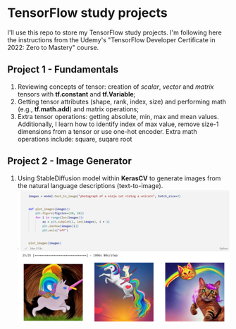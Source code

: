 # TensorFlow study projects
I'll use this repo to store my TensorFlow study projects. I'm following here the instructions from the Udemy's "TensorFlow Developer Certificate in 2022: Zero to Mastery" course.

## Project 1 - Fundamentals
1. Reviewing concepts of tensor: creation of *scalar*, *vector* and *matrix* tensors with **tf.constant** and **tf.Variable**;
2. Getting tensor attributes (shape, rank, index, size) and performing math (e.g., **tf.math.add**) and matrix operations;
3. Extra tensor operations: getting absolute, min, max and mean values. Additionally, I learn how to identify index of max value, remove size-1 dimensions from a tensor or use one-hot encoder. Extra math operations include: square, suqare root

## Project 2 - Image Generator
1. Using StableDiffusion model within **KerasCV** to generate images from the natural language descriptions (text-to-image). 
![screenshot_2.1](images/Project2_KerasCV.png)
